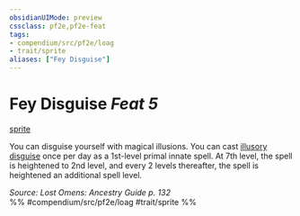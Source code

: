 ```yaml
---
obsidianUIMode: preview
cssclass: pf2e,pf2e-feat
tags:
- compendium/src/pf2e/loag
- trait/sprite
aliases: ["Fey Disguise"]
---
```

# Fey Disguise  *Feat 5*  
[sprite](../../rules/traits/sprite-b1.md)  


You can disguise yourself with magical illusions. You can cast [illusory disguise](../spells/illusory-disguise.md) once per day as a 1st-level primal innate spell. At 7th level, the spell is heightened to 2nd level, and every 2 levels thereafter, the spell is heightened an additional spell level.

*Source: Lost Omens: Ancestry Guide p. 132*  
%% #compendium/src/pf2e/loag #trait/sprite %%